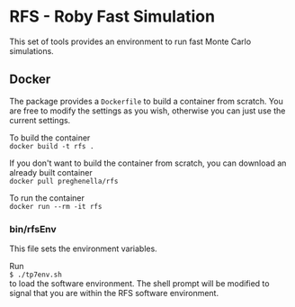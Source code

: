 # RFS - Roby Fast Simulation

This set of tools provides an environment to run fast Monte Carlo simulations.

## Docker

The package provides a `Dockerfile` to build a container from scratch. You are free to modify the settings as you wish, otherwise you can just use the current settings.  

To build the container  
`docker build -t rfs .`  

If you don't want to build the container from scratch, you can download an already built container  
`docker pull preghenella/rfs`

To run the container  
`docker run --rm -it rfs`  


### bin/rfsEnv

This file sets the environment variables.  

Run  
`$ ./tp7env.sh`  
to load the software environment. The shell prompt will be modified to signal that you are within the RFS software environment.
